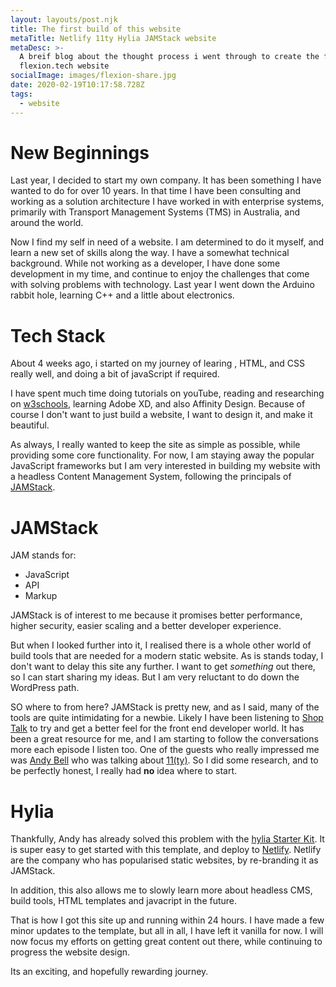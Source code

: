 ```yaml
---
layout: layouts/post.njk
title: The first build of this website
metaTitle: Netlify 11ty Hylia JAMStack website
metaDesc: >-
  A breif blog about the thought process i went through to create the first
  flexion.tech website
socialImage: images/flexion-share.jpg
date: 2020-02-19T10:17:58.728Z
tags:
  - website
---
```

New Beginnings
===========
Last year, I decided to start my own company. It has been something I have wanted to do for over 10 years. In that time I have been consulting and working as a solution architecture I have worked in with enterprise systems, primarily with Transport Management Systems (TMS) in Australia, and around the world. 

Now I find my self in need of a website. I am determined to do it myself, and learn a new set of skills along the way. I have a somewhat technical background. While not working as a developer, I have done some development in my time, and continue to enjoy the challenges that come with solving problems with technology. Last year I went down the Arduino rabbit hole, learning C++ and a little about electronics. 

# Tech Stack

About 4 weeks ago, i started on my journey of learing , HTML, and CSS really well, and doing a bit of javaScript if required.


I have spent much time doing tutorials on youTube, reading and researching on [w3schools](https://developer.mozilla.org/en-US/ "USE MDN instead!"), learning Adobe XD, and also Affinity Design. Because of course I don't want to just build a website, I want to design it, and make it beautiful.

As always, I really wanted to keep the site as simple as possible, while providing some core functionality. For now, I am staying away the popular JavaScript  frameworks  but I am very interested in building my website with a headless Content Management System, following the principals of [JAMStack](https://jamstack.org/). 

# JAMStack

JAM stands for:
- JavaScript
- API
- Markup
 
JAMStack is of interest to me because it promises better performance, higher security, easier scaling and a better developer experience.

But when I looked further into it, I realised there is a whole other world of build tools that are needed for a modern static website. As is stands today, I don't want to delay this site any further. I want to get *something* out there, so I can start sharing my ideas.  But I am very reluctant to do down the WordPress path.

SO where to from here? JAMStack is pretty new, and as I said, many of the tools are quite intimidating for a newbie.  Likely I have been listening to [Shop Talk](https://shoptalk.com/) to try and get a better feel for the front end developer world. It has been a great resource for me, and I am starting to follow the conversations more each episode I listen too. One of the guests who really impressed me was [Andy Bell](https://twitter.com/hankchizljaw) who was talking about [11(ty)](https://www.11ty.dev/). So I did some research, and to be perfectly honest, I really had **no** idea where to start.

# Hylia

Thankfully, Andy  has already solved this problem with the [hylia Starter Kit](https://hylia.website/). It is super easy to get started with this template, and deploy to [Netlify](https://www.netlify.com/). Netlify are the company who has popularised static websites, by re-branding it as JAMStack. 

In addition, this also allows me to slowly learn more about headless CMS, build tools, HTML templates and javacript in the future.

That is how I got this site up and running within 24 hours. I have made a few minor updates to the template, but all in all, I have left it vanilla for now. I will now focus my efforts on getting great content out there, while continuing to progress the website design.

Its an exciting, and hopefully rewarding journey.
